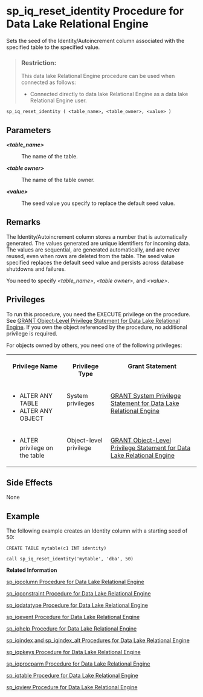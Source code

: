 <!-- loioa5b4402f84f21015970e99c2e7a4deaf -->

# sp\_iq\_reset\_identity Procedure for Data Lake Relational Engine

Sets the seed of the Identity/Autoincrement column associated with the specified table to the specified value.



> ### Restriction:  
> This data lake Relational Engine procedure can be used when connected as follows:
> 
> -   Connected directly to data lake Relational Engine as a data lake Relational Engine user.



```
sp_iq_reset_identity ( <table_name>, <table_owner>, <value> )
```



<a name="loioa5b4402f84f21015970e99c2e7a4deaf__iq_refbb_1734"/>

## Parameters


<dl>
<dt><b>

*<table\_name\>*

</b></dt>
<dd>

The name of the table.



</dd>
</dl>


<dl>
<dt><b>

*<table owner\>*

</b></dt>
<dd>

The name of the table owner.



</dd><dt><b>

*<value\>*

</b></dt>
<dd>

The seed value you specify to replace the default seed value.



</dd>
</dl>



<a name="loioa5b4402f84f21015970e99c2e7a4deaf__iq_refbb_1736"/>

## Remarks

The Identity/Autoincrement column stores a number that is automatically generated. The values generated are unique identifiers for incoming data. The values are sequential, are generated automatically, and are never reused, even when rows are deleted from the table. The seed value specified replaces the default seed value and persists across database shutdowns and failures.

You need to specify *<table\_name\>*, *<table owner\>*, and *<value\>*.



<a name="loioa5b4402f84f21015970e99c2e7a4deaf__iq_refbb_1735"/>

## Privileges

To run this procedure, you need the EXECUTE privilege on the procedure. See [GRANT Object-Level Privilege Statement for Data Lake Relational Engine](../080-sql-statements/grant-object-level-privilege-statement-for-data-lake-relational-engine-a3e154f.md). If you own the object referenced by the procedure, no additional privilege is required. 

For objects owned by others, you need one of the following privileges:


<table>
<tr>
<th valign="top">

Privilege Name



</th>
<th valign="top">

Privilege Type



</th>
<th valign="top">

Grant Statement



</th>
</tr>
<tr>
<td valign="top">

-   ALTER ANY TABLE
-   ALTER ANY OBJECT



</td>
<td valign="top">

System privileges



</td>
<td valign="top">

[GRANT System Privilege Statement for Data Lake Relational Engine](../080-sql-statements/grant-system-privilege-statement-for-data-lake-relational-engine-a3dfcb0.md)



</td>
</tr>
<tr>
<td valign="top">

-   ALTER privilege on the table



</td>
<td valign="top">

Object-level privilege



</td>
<td valign="top">

[GRANT Object-Level Privilege Statement for Data Lake Relational Engine](../080-sql-statements/grant-object-level-privilege-statement-for-data-lake-relational-engine-a3e154f.md)



</td>
</tr>
</table>



## Side Effects

None



<a name="loioa5b4402f84f21015970e99c2e7a4deaf__section_nyx_y3f_nbb"/>

## Example

The following example creates an Identity column with a starting seed of 50:

```
CREATE TABLE mytable(c1 INT identity)

call sp_iq_reset_identity('mytable', 'dba', 50)
```

**Related Information**  


[sp\_iqcolumn Procedure for Data Lake Relational Engine](sp-iqcolumn-procedure-for-data-lake-relational-engine-a59eafa.md "Displays information about columns in a database.")

[sp\_iqconstraint Procedure for Data Lake Relational Engine](sp-iqconstraint-procedure-for-data-lake-relational-engine-a5a0395.md "Lists referential integrity constraints defined using CREATE TABLE or ALTER TABLE for the specified table or column.")

[sp\_iqdatatype Procedure for Data Lake Relational Engine](sp-iqdatatype-procedure-for-data-lake-relational-engine-a5a247c.md "Displays information about system data types and user-defined data types.")

[sp\_iqevent Procedure for Data Lake Relational Engine](sp-iqevent-procedure-for-data-lake-relational-engine-a5a872a.md "Displays information about system and user-defined events.")

[sp\_iqhelp Procedure for Data Lake Relational Engine](sp-iqhelp-procedure-for-data-lake-relational-engine-a5a978b.md "Displays information about system and user-defined objects and data types.")

[sp\_iqindex and sp\_iqindex\_alt Procedures for Data Lake Relational Engine](sp-iqindex-and-sp-iqindex-alt-procedures-for-data-lake-relational-engine-a5aa7ea.md "Lists information about indexes.")

[sp\_iqpkeys Procedure for Data Lake Relational Engine](sp-iqpkeys-procedure-for-data-lake-relational-engine-a5b1c11.md "Displays information about primary keys and primary key constraints by table, column, table owner, or for all data lake Relational Engine tables in the database.")

[sp\_iqprocparm Procedure for Data Lake Relational Engine](sp-iqprocparm-procedure-for-data-lake-relational-engine-a5b2c2d.md "Displays information about stored procedure parameters, including result set variables and SQLSTATE/SQLCODE error values.")

[sp\_iqtable Procedure for Data Lake Relational Engine](sp-iqtable-procedure-for-data-lake-relational-engine-a5b959d.md "Displays information about tables in the database.")

[sp\_iqview Procedure for Data Lake Relational Engine](sp-iqview-procedure-for-data-lake-relational-engine-a5bdee7.md "Displays information about views in a database.")

